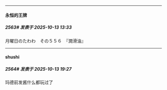﻿
*****

####  永恒的王牌  
##### 2563#       发表于 2025-10-13 13:33

月曜日のたわわ　その５５６　『潤滑油』


*****

####  shushi  
##### 2564#       发表于 2025-10-13 19:27

玛德前发酱什么都玩过了

